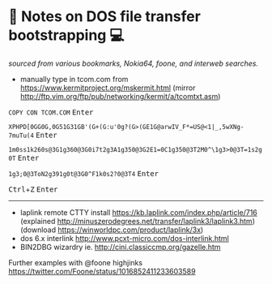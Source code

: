 :floppy_disk: Notes on DOS file transfer bootstrapping :computer:
========================================

*sourced from various bookmarks, Nokia64, foone, and interweb searches.*

* manually type in tcom.com from https://www.kermitproject.org/mskermit.html (mirror http://ftp.vim.org/ftp/pub/networking/kermit/a/tcomtxt.asm)

`COPY CON TCOM.COM` <kbd>Enter</kbd>
  
`XPHPD[0GG0G,0G51G31GB'(G+(G:u'0g?(G>(GE1G@arwIV_F*=US@<1|_,5wXNg-7muTu(4` <kbd>Enter</kbd>

`1m0ss1k260s@3G1g360@3G0i7t2g3A1g350@3G2E1=0C1g350@3T2M0^\1g3>0@3T=1s2g0T` <kbd>Enter</kbd>

`1g3;0@3ToN2g391g0t@3G0^F1k0s2?0@3T4` <kbd>Enter</kbd>

<kbd>Ctrl</kbd>+<kbd>Z</kbd>
<kbd>Enter</kbd>

---

* laplink remote CTTY install https://kb.laplink.com/index.php/article/716 (explained http://minuszerodegrees.net/transfer/laplink3/laplink3.htm) (download https://winworldpc.com/product/laplink/3x)
* dos 6.x interlink http://www.pcxt-micro.com/dos-interlink.html
* BIN2DBG wizardry ie. http://cini.classiccmp.org/gazelle.htm 

Further examples with @foone highjinks https://twitter.com/Foone/status/1016852411233603589
